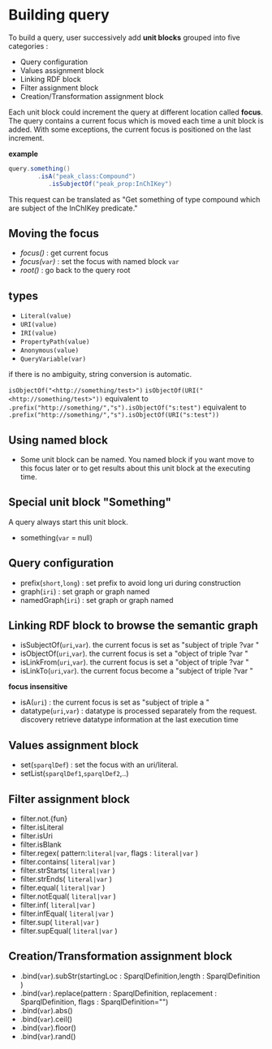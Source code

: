 # Building query

To build a query, user successively add **unit blocks** grouped into five categories :

- Query configuration 
- Values assignment block 
- Linking RDF block
- Filter assignment block  
- Creation/Transformation assignment block

Each unit block could increment the query at different location called **focus**. 
The query contains a current focus which is moved each time a unit block is added.
With some exceptions, the current focus is positioned on the last increment.

**example**

```scala
query.something() 
        .isA("peak_class:Compound")
           .isSubjectOf("peak_prop:InChIKey")
```


This request can be translated as "Get something of type compound which are subject of the InChIKey predicate."


## Moving the focus

- *focus()* : get current focus
- *focus(`var`)* : set the focus with named block `var` 
- *root()* : go back to the query root 

## types

- `Literal(value)`
- `URI(value)`
- `IRI(value)`
- `PropertyPath(value)`
- `Anonymous(value)`
- `QueryVariable(var)`

if there is no ambiguity, string conversion is automatic.

`isObjectOf("<http://something/test>")` `isObjectOf(URI("<http://something/test>"))` equivalent to `.prefix("http://something/","s").isObjectOf("s:test")` equivalent to `.prefix("http://something/","s").isObjectOf(URI("s:test"))`

## Using named block

- Some unit block can be named. You named block if you want move to this focus later or to get results about this 
  unit block at the executing time. 

## Special unit block "Something"

A query always start this unit block.

- something(`var` = null)

## Query configuration

- prefix(`short`,`long`) : set prefix to avoid long uri during construction
- graph(`iri`)           : set graph or graph named
- namedGraph(`iri`)      : set graph or graph named

## Linking RDF block to browse the semantic graph

- isSubjectOf(`uri`,`var`). the current focus is set as "subject of triple <focus> <uri> ?var "
- isObjectOf(`uri`,`var`). the current focus is set a "object of triple ?var <uri> <focus> "
- isLinkFrom(`uri`,`var`). the current focus is set a "object of triple <uri> ?var <focus>  "
- isLinkTo(`uri`,`var`). the current focus become a "subject of triple  <focus> ?var <uri>  "

**focus insensitive**

- isA(`uri`)  : the current focus is set as "subject of triple <focus> a <uri> "
- datatype(`uri`,`var`) : datatype is processed separately from the request. discovery retrieve datatype information at the last execution time

## Values assignment block

- set(`sparqlDef`) : set the focus with an uri/literal.
- setList(`sparqlDef1`,`sparqlDef2`,..)

## Filter assignment block

- filter.not.{fun}
- filter.isLiteral
- filter.isUri
- filter.isBlank
- filter.regex( pattern:`literal|var`, flags : `literal|var` )
- filter.contains( `literal|var` )
- filter.strStarts( `literal|var` )
- filter.strEnds( `literal|var` )
- filter.equal( `literal|var` )
- filter.notEqual( `literal|var` )
- filter.inf( `literal|var` )
- filter.infEqual( `literal|var` )
- filter.sup( `literal|var` )
- filter.supEqual( `literal|var` )

## Creation/Transformation assignment block

- .bind(`var`).subStr(startingLoc : SparqlDefinition,length : SparqlDefinition )
- .bind(`var`).replace(pattern : SparqlDefinition, replacement : SparqlDefinition, flags : SparqlDefinition="")
- .bind(`var`).abs()
- .bind(`var`).ceil()
- .bind(`var`).floor()
- .bind(`var`).rand()
